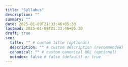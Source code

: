 ```yaml
---
title: "Syllabus"
description: ""
summary: ""
date: 2025-01-09T21:33:46+05:30
lastmod: 2025-01-09T21:33:46+05:30
draft: true
seo:
  title: "" # custom title (optional)
  description: "" # custom description (recommended)
  canonical: "" # custom canonical URL (optional)
  noindex: false # false (default) or true
---
```


